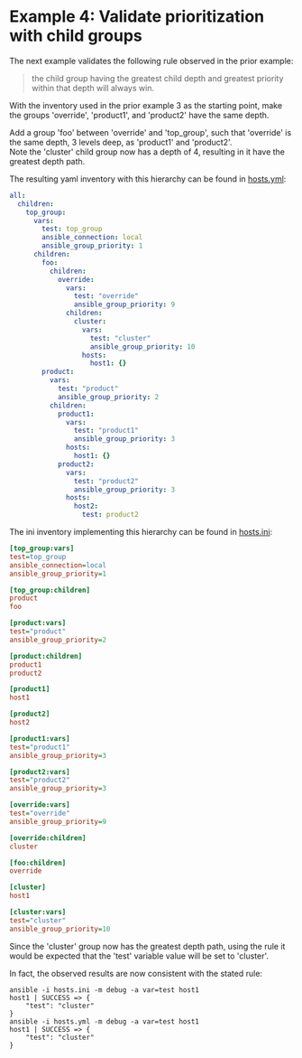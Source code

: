 
# Example 4: Validate prioritization with child groups

The next example validates the following rule observed in the prior example:

>
> the child group having the greatest child depth and greatest priority within that depth will always win.

With the inventory used in the prior example 3 as the starting point, make the groups 'override', 'product1', and 'product2' have the same depth. 

Add a group 'foo' between 'override' and 'top_group', such that 'override' is the same depth, 3 levels deep, as 'product1' and 'product2'.  
Note the 'cluster' child group now has a depth of 4, resulting in it have the greatest depth path.

The resulting yaml inventory with this hierarchy can be found in [hosts.yml](./hosts.yml):

```yaml
all:
  children:
    top_group:
      vars:
        test: top_group
        ansible_connection: local
        ansible_group_priority: 1
      children:
        foo:
          children:
            override:
              vars:
                test: "override"
                ansible_group_priority: 9
              children:
                cluster:
                  vars:
                    test: "cluster"
                    ansible_group_priority: 10
                  hosts:
                    host1: {}
        product:
          vars:
            test: "product"
            ansible_group_priority: 2
          children:
            product1:
              vars:
                test: "product1"
                ansible_group_priority: 3
              hosts:
                host1: {}
            product2:
              vars:
                test: "product2"
                ansible_group_priority: 3
              hosts:
                host2:
                  test: product2

```

The ini inventory implementing this hierarchy can be found in [hosts.ini](./hosts.ini):

```ini
[top_group:vars]
test=top_group
ansible_connection=local
ansible_group_priority=1

[top_group:children]
product
foo

[product:vars]
test="product"
ansible_group_priority=2

[product:children]
product1
product2

[product1]
host1

[product2]
host2

[product1:vars]
test="product1"
ansible_group_priority=3

[product2:vars]
test="product2"
ansible_group_priority=3

[override:vars]
test="override"
ansible_group_priority=9

[override:children]
cluster

[foo:children]
override

[cluster]
host1

[cluster:vars]
test="cluster"
ansible_group_priority=10
```

Since the 'cluster' group now has the greatest depth path, using the rule it would be expected that the 'test' variable value will be set to 'cluster'. 

In fact, the observed results are now consistent with the stated rule:

```output
ansible -i hosts.ini -m debug -a var=test host1
host1 | SUCCESS => {
    "test": "cluster"
}
ansible -i hosts.yml -m debug -a var=test host1
host1 | SUCCESS => {
    "test": "cluster"
}

```
